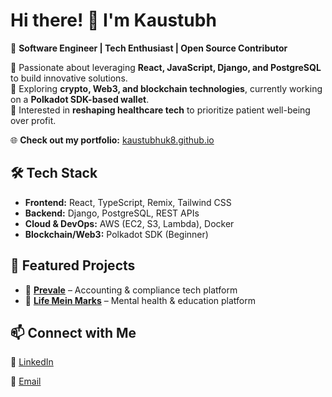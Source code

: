# Hi there! 👋 I'm Kaustubh  

🚀 **Software Engineer | Tech Enthusiast | Open Source Contributor**  

🔹 Passionate about leveraging **React, JavaScript, Django, and PostgreSQL** to build innovative solutions.  
🔹 Exploring **crypto, Web3, and blockchain technologies**, currently working on a **Polkadot SDK-based wallet**.  
🔹 Interested in **reshaping healthcare tech** to prioritize patient well-being over profit.  

🌐 **Check out my portfolio:** [kaustubhuk8.github.io](https://kaustubhuk8.github.io)  

## 🛠 Tech Stack  

- **Frontend:** React, TypeScript, Remix, Tailwind CSS  
- **Backend:** Django, PostgreSQL, REST APIs  
- **Cloud & DevOps:** AWS (EC2, S3, Lambda), Docker  
- **Blockchain/Web3:** Polkadot SDK (Beginner)  

## 🚀 Featured Projects  

- 🔹 **[Prevale](https://github.com/kaustubhuk8/)** – Accounting & compliance tech platform  
- 🔹 **[Life Mein Marks](https://github.com/kaustubhuk8/)** – Mental health & education platform 

## 📫 Connect with Me  

🔗 [LinkedIn](https://linkedin.com/in/kaustubh-u-kulkarni)

💌 [Email](mailto:kukulkar@asu.edu)  
